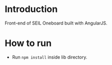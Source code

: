 # Introduction
Front-end of SEIL Oneboard built with AngularJS.

# How to run
* Run `npm install` inside lib directory.